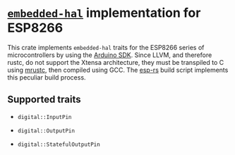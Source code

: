# [`embedded-hal`](https://github.com/japaric/embedded-hal) implementation for ESP8266

This crate implements `embedded-hal` traits for the ESP8266 series of
microcontrollers by using the [Arduino
SDK](https://github.com/esp8266/Arduino). Since LLVM, and therefore rustc, do
not support the Xtensa architecture, they must be transpiled to C using
[mrustc](https://github.com/thepowersgang/mrustc), then compiled using GCC. The
[esp-rs](https://github.com/emosenkis/esp-rs) build script implements this
peculiar build process.

## Supported traits

- `digital::InputPin`

- `digital::OutputPin`

- `digital::StatefulOutputPin`
